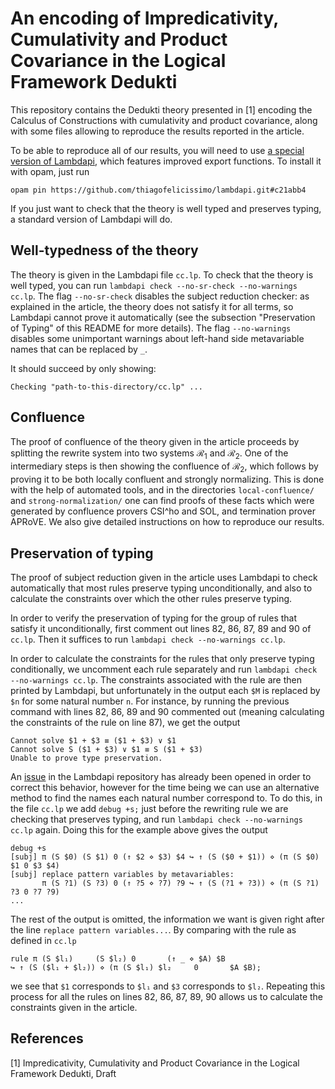# An encoding of Impredicativity, Cumulativity and Product Covariance in the Logical Framework Dedukti

This repository contains the Dedukti theory presented in [1] encoding the Calculus of Constructions with cumulativity and product covariance, along with some files allowing to reproduce the results reported in the article.

To be able to reproduce all of our results, you will need to use [a special version of Lambdapi](https://github.com/thiagofelicissimo/lambdapi/tree/c21abb4c57f1d879a266227fd326976d7bc5b6a0), which features improved export functions. To install it with opam, just run
```
opam pin https://github.com/thiagofelicissimo/lambdapi.git#c21abb4
```
If you just want to check that the theory is well typed and preserves typing, a standard version of Lambdapi will do.

## Well-typedness of the theory

The theory is given in the Lambdapi file `cc.lp`. To check that the theory is well typed, you can run `lambdapi check --no-sr-check --no-warnings cc.lp`. The flag `--no-sr-check` disables the subject reduction checker: as explained in the article, the theory does not satisfy it for all terms, so Lambdapi cannot prove it automatically (see the subsection "Preservation of Typing" of this README for more details). The flag `--no-warnings` disables some unimportant warnings about left-hand side metavariable names that can be replaced by `_`.

It should succeed by only showing:
```
Checking "path-to-this-directory/cc.lp" ...
```

## Confluence

The proof of confluence of the theory given in the article proceeds by splitting the rewrite system into two systems $\mathcal{R}_1$ and $\mathcal{R}_2$. One of the intermediary steps is then showing the confluence of $\mathcal{R}_2$, which follows by proving it to be both locally confluent and strongly normalizing. This is done with the help of automated tools, and in the directories `local-confluence/` and `strong-normalization/` one can find proofs of these facts which were generated by confluence provers CSI^ho and SOL, and termination prover APRoVE. We also give detailed instructions on how to reproduce our results.


## Preservation of typing

The proof of subject reduction given in the article uses Lambdapi to check automatically that most rules preserve typing unconditionally, and also to calculate the constraints over which the other rules preserve typing.

In order to verify the preservation of typing for the group of rules that satisfy it unconditionally, first comment out lines 82, 86, 87, 89 and 90 of `cc.lp`. Then it suffices to run `lambdapi check --no-warnings cc.lp`.

In order to calculate the constraints for the rules that only preserve typing conditionally, we uncomment each rule separately and run `lambdapi check --no-warnings cc.lp`. The constraints associated with the rule are then printed by Lambdapi, but unfortunately in the output each `$M` is replaced by `$n` for some natural number `n`. For instance, by running the previous command with lines 82, 86, 89 and 90 commented out (meaning calculating the constraints of the rule on line 87), we get the output
```
Cannot solve $1 + $3 ≡ ($1 + $3) ∨ $1
Cannot solve S ($1 + $3) ∨ $1 ≡ S ($1 + $3)
Unable to prove type preservation.
```
An [issue](https://github.com/Deducteam/lambdapi/issues/1021) in the Lambdapi repository has already been opened in order to correct this behavior, however for the time being we can use an alternative method to find the names each natural number correspond to. To do this, in the file `cc.lp` we add `debug +s;` just before the rewriting rule we are checking that preserves typing, and run `lambdapi check --no-warnings cc.lp` again. Doing this for the example above gives the output
```
debug +s
[subj] π (S $0) (S $1) 0 (↑ $2 ⋄ $3) $4 ↪ ↑ (S ($0 + $1)) ⋄ (π (S $0) $1 0 $3 $4)
[subj] replace pattern variables by metavariables:
       π (S ?1) (S ?3) 0 (↑ ?5 ⋄ ?7) ?9 ↪ ↑ (S (?1 + ?3)) ⋄ (π (S ?1) ?3 0 ?7 ?9)
...
```
The rest of the output is omitted, the information we want is given right after the line `replace pattern variables...`.
By comparing with the rule as defined in `cc.lp`
```
rule π (S $l₁)     (S $l₂) 0       (↑ _ ⋄ $A) $B                       ↪ ↑ (S ($l₁ + $l₂)) ⋄ (π (S $l₁) $l₂     0       $A $B);
```
we see that `$1` corresponds to `$l₁` and `$3` corresponds to `$l₂`. Repeating this process for all the rules on lines 82, 86, 87, 89, 90 allows us to calculate the constraints given in the article.

## References

[1] Impredicativity, Cumulativity and Product Covariance in the Logical Framework Dedukti, Draft
